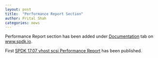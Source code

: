 ```yaml
---
layout: post
title:  "Performance Report Section"
author: Prital Shah
categories: news
---
```


Performance Report section has been added under [Documentation](http://www.spdk.io/doc/) tab on www.spdk.io.  

First [SPDK 17.07 vhost scsi Performance Report](https://ci.spdk.io/download/performance-reports/SPDK17_07_vhost_scsi_performance_report.pdf) has been published.
